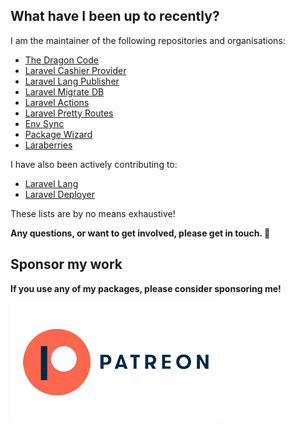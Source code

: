 ## What have I been up to recently?

I am the maintainer of the following repositories and organisations:

* [The Dragon Code](https://github.com/TheDragonCode)
* [Laravel Cashier Provider](https://github.com/cashier-provider)
* [Laravel Lang Publisher](https://github.com/andrey-helldar/laravel-lang-publisher)
* [Laravel Migrate DB](https://github.com/andrey-helldar/migrate-db)
* [Laravel Actions](https://github.com/andrey-helldar/laravel-actions)
* [Laravel Pretty Routes](https://github.com/andrey-helldar/pretty-routes)
* [Env Sync](https://github.com/andrey-helldar/env-sync)
* [Package Wizard](https://github.com/andrey-helldar/package-wizard)
* [Laraberries](https://github.com/Laraberries)

I have also been actively contributing to:

* [Laravel Lang](https://github.com/Laravel-Lang/lang)
* [Laravel Deployer](https://github.com/lorisleiva/laravel-deployer)

These lists are by no means exhaustive!

**Any questions, or want to get involved, please get in touch. 🐘**

## Sponsor my work

**If you use any of my packages, please consider sponsoring me!**

<a href="https://patreon.com/andrey_helldar" target="_blank"><img alt="patreon" src="/.github/images/patreon.png"></a>
